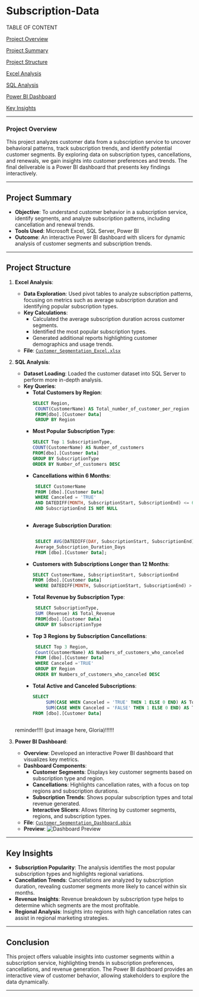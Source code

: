 # Subscription-Data

TABLE OF CONTENT

[Project Overview](#project-overview)

[Project Summary](#project-summary)

[Project Structure](#project-structure)

[Excel Analysis](#excel-analysis)

[SQL Analysis](#sql-analysis)

[Power BI Dashboard](#power-bi-dashboard)

[Key Insights](#key-insights)






---
### Project Overview
This project analyzes customer data from a subscription service to uncover behavioral patterns, track subscription trends, and identify potential customer segments. By exploring data on subscription types, cancellations, and renewals, we gain insights into customer preferences and trends. The final deliverable is a Power BI dashboard that presents key findings interactively.

---

## Project Summary

- **Objective**: To understand customer behavior in a subscription service, identify segments, and analyze subscription patterns, including cancellation and renewal trends.
- **Tools Used**: Microsoft Excel, SQL Server, Power BI
- **Outcome**: An interactive Power BI dashboard with slicers for dynamic analysis of customer segments and subscription trends.

---

## Project Structure

1. **Excel Analysis**:
   - **Data Exploration**: Used pivot tables to analyze subscription patterns, focusing on metrics such as average subscription duration and identifying popular subscription types.
   - **Key Calculations**:
     - Calculated the average subscription duration across customer segments.
     - Identified the most popular subscription types.
     - Generated additional reports highlighting customer demographics and usage trends.
   - **File**: [`Customer_Segmentation_Excel.xlsx`](link-to-excel-file)

2. **SQL Analysis**:
   - **Dataset Loading**: Loaded the customer dataset into SQL Server to perform more in-depth analysis.
   - **Key Queries**:
     - **Total Customers by Region**:
       ```sql
       SELECT Region,
        COUNT(CustomerName) AS Total_number_of_customer_per_region
        FROM[dbo].[Customer Data]
        GROUP BY Region
       ```
     - **Most Popular Subscription Type**:
       ```sql
       SELECT Top 1 SubscriptionType,
       COUNT(CustomerName) AS Number_of_customers
       FROM[dbo].[Customer Data]
       GROUP BY SubscriptionType
       ORDER BY Number_of_customers DESC
       ```
     - **Cancellations within 6 Months**:
       ```sql
        SELECT CustomerName 
        FROM [dbo].[Customer Data]
        WHERE Canceled = 'TRUE'
        AND DATEDIFF(MONTH, SubscriptionStart, SubscriptionEnd) <= 6
        AND SubscriptionEnd IS NOT NULL
 
       ```
     - **Average Subscription Duration**:
       ```sql
       
        SELECT AVG(DATEDIFF(DAY, SubscriptionStart, SubscriptionEnd)) AS 
        Average_Subscription_Duration_Days
        FROM [dbo].[Customer Data];
       ```
     - **Customers with Subscriptions Longer than 12 Months**:
       ```sql
       SELECT CustomerName, SubscriptionStart, SubscriptionEnd
       FROM [dbo].[Customer Data]
        WHERE DATEDIFF(MONTH, SubscriptionStart, SubscriptionEnd) > 12;
       
       ```
     - **Total Revenue by Subscription Type**:
       ```sql
        SELECT SubscriptionType,
        SUM (Revenue) AS Total_Revenue
        FROM[dbo].[Customer Data]
        GROUP BY SubscriptionType
       ```
     - **Top 3 Regions by Subscription Cancellations**:
       ```sql
        SELECT Top 3 Region,
        Count(CustomerName) AS Numbers_of_customers_who_canceled
        FROM [dbo].[Customer Data]
        WHERE Canceled ='TRUE'
        GROUP BY Region
        ORDER BY Numbers_of_customers_who_canceled DESC
       ```
     - **Total Active and Canceled Subscriptions**:
       ```sql
       SELECT 
            SUM(CASE WHEN Canceled = 'TRUE' THEN 1 ELSE 0 END) AS TotalCanceled,
            SUM(CASE WHEN Canceled = 'FALSE' THEN 1 ELSE 0 END) AS TotalActive
       FROM [dbo].[Customer Data]
           
       ```
   reminder!!!! (put imaage here, Gloria)!!!!!!

3. **Power BI Dashboard**:
   - **Overview**: Developed an interactive Power BI dashboard that visualizes key metrics.
   - **Dashboard Components**:
     - **Customer Segments**: Displays key customer segments based on subscription type and region.
     - **Cancellations**: Highlights cancellation rates, with a focus on top regions and subscription durations.
     - **Subscription Trends**: Shows popular subscription types and total revenue generated.
     - **Interactive Slicers**: Allows filtering by customer segments, regions, and subscription types.
   - **File**: [`Customer_Segmentation_Dashboard.pbix`](link-to-powerbi-file)
   - **Preview**: ![Dashboard Preview](link-to-image-or-gif)

---

## Key Insights

- **Subscription Popularity**: The analysis identifies the most popular subscription types and highlights regional variations.
- **Cancellation Trends**: Cancellations are analyzed by subscription duration, revealing customer segments more likely to cancel within six months.
- **Revenue Insights**: Revenue breakdown by subscription type helps to determine which segments are the most profitable.
- **Regional Analysis**: Insights into regions with high cancellation rates can assist in regional marketing strategies.

---

## Conclusion

This project offers valuable insights into customer segments within a subscription service, highlighting trends in subscription preferences, cancellations, and revenue generation. The Power BI dashboard provides an interactive view of customer behavior, allowing stakeholders to explore the data dynamically.

--- 

